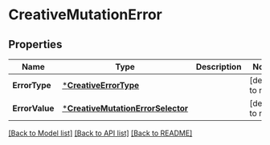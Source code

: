 # CreativeMutationError

## Properties
Name | Type | Description | Notes
------------ | ------------- | ------------- | -------------
**ErrorType** | [***CreativeErrorType**](CreativeErrorType.md) |  | [default to null]
**ErrorValue** | [***CreativeMutationErrorSelector**](CreativeMutationErrorSelector.md) |  | [default to null]

[[Back to Model list]](../README.md#documentation-for-models) [[Back to API list]](../README.md#documentation-for-api-endpoints) [[Back to README]](../README.md)

